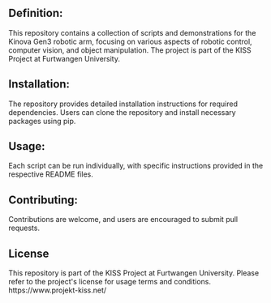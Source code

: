 <h2>Definition:</h2>

<p>This repository contains a collection of scripts and demonstrations for the Kinova Gen3 robotic arm,
focusing on various aspects of robotic control, computer vision, and object manipulation. The project is part of the KISS Project at Furtwangen University.</p>

<h2>Installation: </h2>

<p>The repository provides detailed installation instructions for required dependencies. Users can clone the repository and install necessary packages using pip.</p>

<h2>Usage: </h2>

<p>Each script can be run individually, with specific instructions provided in the respective README files.</p>

<h2>Contributing:</h2>

<p>Contributions are welcome, and users are encouraged to submit pull requests.</p>

<h2>License</h2>

<p>This repository is part of the KISS Project at Furtwangen University. Please refer to the project's license for usage terms and conditions. https://www.projekt-kiss.net/</p>
